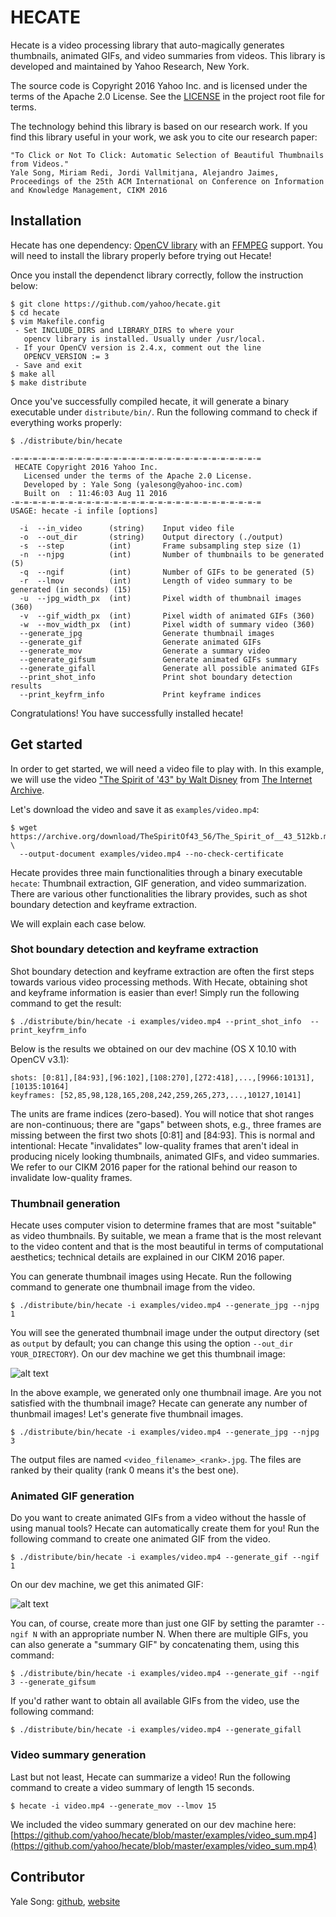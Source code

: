 # HECATE
Hecate is a video processing library that auto-magically generates thumbnails, animated GIFs, and video summaries from videos. This library is developed and maintained by Yahoo Research, New York.

The source code is Copyright 2016 Yahoo Inc. and is licensed under the terms of the Apache 2.0 License. See the [LICENSE](https://github.com/yahoo/hecate/blob/master/LICENSE) in the project root file for terms.

The technology behind this library is based on our research work. If you find this library useful in your work, we ask you to cite our research paper:
```
"To Click or Not To Click: Automatic Selection of Beautiful Thumbnails from Videos."
Yale Song, Miriam Redi, Jordi Vallmitjana, Alejandro Jaimes, 
Proceedings of the 25th ACM International on Conference on Information and Knowledge Management, CIKM 2016
```

## Installation
Hecate has one dependency: [OpenCV library](https://github.com/opencv/opencv) with an [FFMPEG](https://github.com/FFmpeg/FFmpeg) support. You will need to install the library properly before trying out Hecate!

Once you install the dependenct library correctly, follow the instruction below:
```
$ git clone https://github.com/yahoo/hecate.git
$ cd hecate
$ vim Makefile.config
 - Set INCLUDE_DIRS and LIBRARY_DIRS to where your 
   opencv library is installed. Usually under /usr/local.
 - If your OpenCV version is 2.4.x, comment out the line 
   OPENCV_VERSION := 3
 - Save and exit
$ make all
$ make distribute
```

Once you've successfully compiled hecate, it will generate a binary executable under `distribute/bin/`. Run the following command to check if everything works properly:
```
$ ./distribute/bin/hecate

-=-=-=-=-=-=-=-=-=-=-=-=-=-=-=-=-=-=-=-=-=-=-=-=-=-=-=-=
 HECATE Copyright 2016 Yahoo Inc.
   Licensed under the terms of the Apache 2.0 License.
   Developed by : Yale Song (yalesong@yahoo-inc.com)
   Built on  : 11:46:03 Aug 11 2016
-=-=-=-=-=-=-=-=-=-=-=-=-=-=-=-=-=-=-=-=-=-=-=-=-=-=-=-=
USAGE: hecate -i infile [options]

  -i  --in_video      (string)    Input video file
  -o  --out_dir       (string)    Output directory (./output)
  -s  --step          (int)       Frame subsampling step size (1)
  -n  --njpg          (int)       Number of thumbnails to be generated (5)
  -q  --ngif          (int)       Number of GIFs to be generated (5)
  -r  --lmov          (int)       Length of video summary to be generated (in seconds) (15)
  -u  --jpg_width_px  (int)       Pixel width of thumbnail images (360)
  -v  --gif_width_px  (int)       Pixel width of animated GIFs (360)
  -w  --mov_width_px  (int)       Pixel width of summary video (360)
  --generate_jpg                  Generate thumbnail images
  --generate_gif                  Generate animated GIFs
  --generate_mov                  Generate a summary video
  --generate_gifsum               Generate animated GIFs summary
  --generate_gifall               Generate all possible animated GIFs
  --print_shot_info               Print shot boundary detection results
  --print_keyfrm_info             Print keyframe indices
```

Congratulations! You have successfully installed hecate!


## Get started
In order to get started, we will need a video file to play with. In this example, we will use the video ["The Spirit of '43" by Walt Disney](https://archive.org/details/TheSpiritOf43_56) from [The Internet Archive](https://archive.org). 

Let's download the video and save it as `examples/video.mp4`:
```
$ wget https://archive.org/download/TheSpiritOf43_56/The_Spirit_of__43_512kb.mp4 \
  --output-document examples/video.mp4 --no-check-certificate
```

Hecate provides three main functionalities through a binary executable `hecate`: Thumbnail extraction, GIF generation, and video summarization. There are various other functionalities the library provides, such as shot boundary detection and keyframe extraction. 

We will explain each case below.

### Shot boundary detection and keyframe extraction
Shot boundary detection and keyframe extraction are often the first steps towards various video processing methods. With Hecate, obtaining shot and keyframe information is easier than ever! Simply run the following command to get the result:
```
$ ./distribute/bin/hecate -i examples/video.mp4 --print_shot_info  --print_keyfrm_info
```

Below is the results we obtained on our dev machine (OS X 10.10 with OpenCV v3.1):
```
shots: [0:81],[84:93],[96:102],[108:270],[272:418],...,[9966:10131],[10135:10164]
keyframes: [52,85,98,128,165,208,242,259,265,273,...,10127,10141]
```
The units are frame indices (zero-based). You will notice that shot ranges are non-continuous; there are "gaps" between shots, e.g., three frames are missing between the first two shots [0:81] and [84:93]. This is normal and intentional: Hecate "invalidates" low-quality frames that aren't ideal in producing nicely looking thumbnails, animated GIFs, and video summaries. We refer to our CIKM 2016 paper for the rational behind our reason to invalidate low-quality frames.

### Thumbnail generation
Hecate uses computer vision to determine frames that are most "suitable" as video thumbnails. By suitable, we mean a frame that is the most relevant to the video content and that is the most beautiful in terms of computational aesthetics; technical details are explained in our CIKM 2016 paper.

You can generate thumbnail images using Hecate. Run the following command to generate one thumbnail image from the video.
```
$ ./distribute/bin/hecate -i examples/video.mp4 --generate_jpg --njpg 1
```
You will see the generated thumbnail image under the output directory (set as `output` by default; you can change this using the option `--out_dir YOUR_DIRECTORY`). On our dev machine we get this thumbnail image:

![alt text](https://github.com/yahoo/hecate/blob/master/examples/video_00.jpg "Hecate Thumbnail Image")

In the above example, we generated only one thumbnail image. Are you not satisfied with the thumbnail image? Hecate can generate any number of thunbmail images! Let's generate five thumbnail images.
```
$ ./distribute/bin/hecate -i examples/video.mp4 --generate_jpg --njpg 3
```

The output files are named `<video_filename>_<rank>.jpg`. The files are ranked by their quality (rank 0 means it's the best one).

### Animated GIF generation
Do you want to create animated GIFs from a video without the hassle of using manual tools? Hecate can automatically create them for you! Run the following command to create one animated GIF from the video.
```
$ ./distribute/bin/hecate -i examples/video.mp4 --generate_gif --ngif 1
```
On our dev machine, we get this animated GIF:

![alt text](https://github.com/yahoo/hecate/blob/master/examples/video_00.gif "Hecate Animated GIF")

You can, of course, create more than just one GIF by setting the paramter `--ngif N` with an appropriate number N. When there are multiple GIFs, you can also generate a "summary GIF" by concatenating them, using this command:
```
$ ./distribute/bin/hecate -i examples/video.mp4 --generate_gif --ngif 3 --generate_gifsum
```

If you'd rather want to obtain all available GIFs from the video, use the following command: 
```
$ ./distribute/bin/hecate -i examples/video.mp4 --generate_gifall
```

### Video summary generation
Last but not least, Hecate can summarize a video! Run the following command to create a video summary of length 15 seconds.
```
$ hecate -i video.mp4 --generate_mov --lmov 15
```
We included the video summary generated on our dev machine here: 
[https://github.com/yahoo/hecate/blob/master/examples/video_sum.mp4](https://github.com/yahoo/hecate/blob/master/examples/video_sum.mp4)


## Contributor

Yale Song: [github](https://github.com/yalesong), [website](http://people.csail.mit.edu/yalesong)
